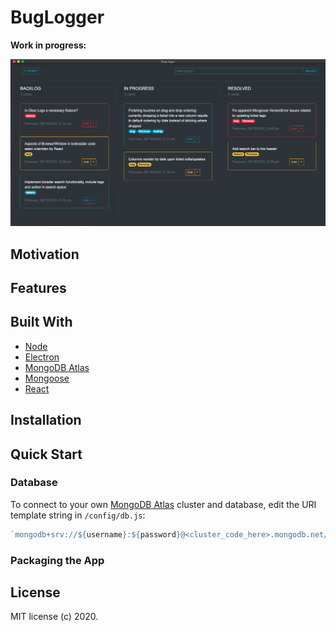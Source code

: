 # BugLogger
**Work in progress:**

![work in progress image](assets/screenshot.png)

## Motivation

## Features

## Built With
+ [Node](https://nodejs.org/)
+ [Electron](https://www.eletronjs.org/)
+ [MongoDB Atlas](https://www.mongodb.com/cloud/atlas)
+ [Mongoose](https://mongoosejs.com/)
+ [React](https://reactjs.org/)

## Installation

## Quick Start

### Database
To connect to your own [MongoDB Atlas](https://www.mongodb.com/cloud/atlas) cluster and database, edit the URI template string in `/config/db.js`:
```javascript
`mongodb+srv://${username}:${password}@<cluster_code_here>.mongodb.net/<database_name_here>?retryWrites=true&w=majority`
```

### Packaging the App

## License
MIT license (c) 2020.

